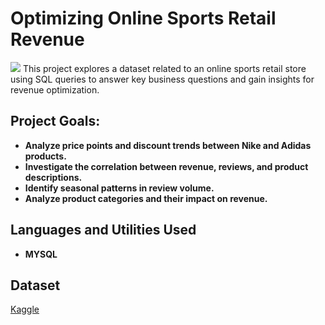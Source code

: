 # Optimizing Online Sports Retail Revenue
<img src="https://i.imgur.com/OLU9BG0.png">
This project explores a dataset related to an online sports retail store using SQL queries to answer key business questions and gain insights for revenue optimization.

<h2></h2>

<h2>Project Goals:</h2>


  - <b> Analyze price points and discount trends between Nike and Adidas products.</b>
  - <b> Investigate the correlation between revenue, reviews, and product descriptions.</b>
  - <b> Identify seasonal patterns in review volume.</b>
  - <b> Analyze product categories and their impact on revenue.</b>

<h2>Languages and Utilities Used</h2>

- <b>MYSQL</b> 

<h2>Dataset</h2>

[Kaggle](https://www.kaggle.com/datasets/irenewidyastuti/datacamp-optimizing-online-sports-retail-revenue)

<h2></h2>
